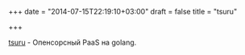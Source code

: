+++
date = "2014-07-15T22:19:10+03:00"
draft = false
title = "tsuru"

+++

<p><a href="https://github.com/tsuru/tsuru">tsuru</a>&nbsp;- Опенсорсный PaaS на golang.&nbsp;</p>


